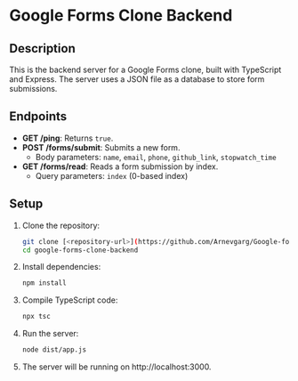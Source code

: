 # Google Forms Clone Backend

## Description
This is the backend server for a Google Forms clone, built with TypeScript and Express. The server uses a JSON file as a database to store form submissions.

## Endpoints
- **GET /ping**: Returns `true`.
- **POST /forms/submit**: Submits a new form.
  - Body parameters: `name`, `email`, `phone`, `github_link`, `stopwatch_time`
- **GET /forms/read**: Reads a form submission by index.
  - Query parameters: `index` (0-based index)

## Setup
1. Clone the repository:
   ```sh
   git clone [<repository-url>](https://github.com/Arnevgarg/Google-forms-Clone-Backend.git)
   cd google-forms-clone-backend
2. Install dependencies:
   ```sh
   npm install
3. Compile TypeScript code:
   ```sh
   npx tsc
4. Run the server:
   ```sh
   node dist/app.js
5. The server will be running on http://localhost:3000.
